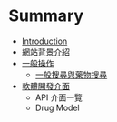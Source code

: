 # Summary

* [Introduction](README.md)
* [網站背景介紹](wang_zhan_bei_jing_jie_shao.md)
* [一般操作](yi_ban_cao_zuo.md)
   * [一般搜尋與藥物搜尋](yi_ban_sou_xun_yu_yao_wu_sou_xun.md)
* [軟體開發介面](ruan_ti_kai_fa_jie_mian.md)
   * API 介面一覽
   * Drug Model

